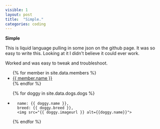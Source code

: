 ```yaml
---
visible: 1
layout: post
title:  "Simple."
categories: coding
---
```


**Simple**

This is liquid language pulling in some json on the github page. It was so easy to write this. Looking at it I didn't believe it could ever work. 

Worked and was easy to tweak and troubleshoot. 

<ul>
{% for member in site.data.members %}
  <li>
    <a href="https://github.com/{{ member.github }}">
      {{ member.name }}
    </a>
  </li>
{% endfor %}
</ul>


<ul>
     {% for doggy in site.data.dogs.dogs %}
     <li>
     
      name: {{ doggy.name }},
      breed: {{ doggy.breed }},
      <img src="{{ doggy.imageurl }} alt={{doggy.name}}">
</li>
{% endfor %}
</ul>
